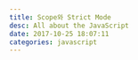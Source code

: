 ```yaml
---
title: Scope와 Strict Mode
desc: All about the JavaScript
date: 2017-10-25 18:07:11
categories: javascript
---
```





